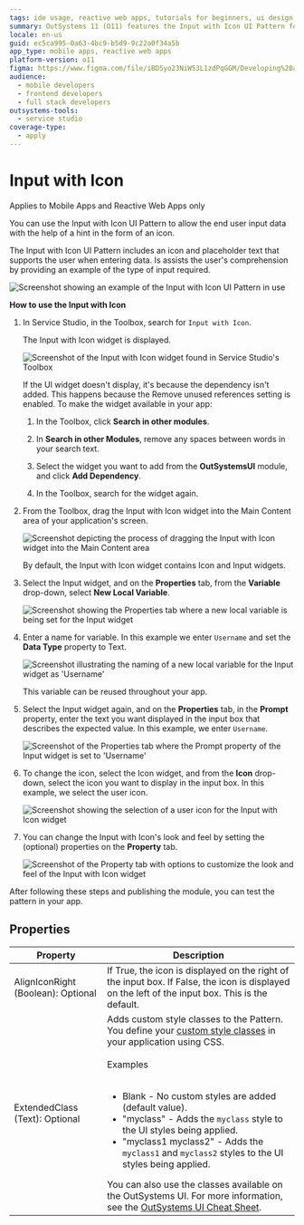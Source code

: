 ```yaml
---
tags: ide usage, reactive web apps, tutorials for beginners, ui design, application development
summary: OutSystems 11 (O11) features the Input with Icon UI Pattern for enhancing user input with visual hints in Mobile and Reactive Web Apps.
locale: en-us
guid: ec5ca995-0a63-4bc9-b5d9-9c22a0f34a5b
app_type: mobile apps, reactive web apps
platform-version: o11
figma: https://www.figma.com/file/iBD5yo23NiW53L1zdPqGGM/Developing%20an%20Application?node-id=213:20
audience:
  - mobile developers
  - frontend developers
  - full stack developers
outsystems-tools:
  - service studio
coverage-type:
  - apply
---
```


# Input with Icon

<div class="info" markdown="1">

Applies to Mobile Apps and Reactive Web Apps only

</div>

You can use the Input with Icon UI Pattern to allow the end user input data with the help of a hint in the form of an icon.

The Input with Icon UI Pattern includes an icon and placeholder text that supports the user when entering data. Is assists the user's comprehension by providing an example of the type of input required.  

![Screenshot showing an example of the Input with Icon UI Pattern in use](images/inputwithicon-8-ss.png "Input with Icon UI Pattern Example")

**How to use the Input with Icon**

1. In Service Studio, in the Toolbox, search for `Input with Icon`.

    The Input with Icon widget is displayed.

    ![Screenshot of the Input with Icon widget found in Service Studio's Toolbox](images/inputwithicon-1-ss.png "Input with Icon Widget in Service Studio")

    If the UI widget doesn't display, it's because the dependency isn't added. This happens because the Remove unused references setting is enabled. To make the widget available in your app:

    1. In the Toolbox, click **Search in other modules**.

    1. In **Search in other Modules**, remove any spaces between words in your search text.

    1. Select the widget you want to add from the **OutSystemsUI** module, and click **Add Dependency**.

    1. In the Toolbox, search for the widget again.

1. From the Toolbox, drag the Input with Icon widget into the Main Content area of your application's screen.

    ![Screenshot depicting the process of dragging the Input with Icon widget into the Main Content area](images/inputwithicon-2-ss.png "Dragging Input with Icon Widget")

    By default, the Input with Icon widget contains Icon and Input widgets.

1. Select the Input widget, and on the **Properties** tab, from the **Variable** drop-down, select **New Local Variable**.

    ![Screenshot showing the Properties tab where a new local variable is being set for the Input widget](images/inputwithicon-3-ss.png "Setting the Input Widget Variable")

1. Enter a name for variable. In this example we enter `Username` and set the **Data Type** property to Text.

    ![Screenshot illustrating the naming of a new local variable for the Input widget as 'Username'](images/inputwithicon-4-ss.png "Naming the Input Widget Variable")

    This variable can be reused throughout your app.

1. Select the Input widget again, and on the **Properties** tab, in the **Prompt** property, enter the text you want displayed in the input box that describes the expected value. In this example, we enter `Username`.

    ![Screenshot of the Properties tab where the Prompt property of the Input widget is set to 'Username'](images/inputwithicon-5-ss.png "Configuring the Input Widget Prompt")

1. To change the icon, select the Icon widget, and from the **Icon** drop-down, select the icon you want to display in the input box. In this example, we select the user icon.

    ![Screenshot showing the selection of a user icon for the Input with Icon widget](images/inputwithicon-6-ss.png "Selecting an Icon for the Input Widget")

1. You can change the Input with Icon's look and feel by setting the (optional) properties on the **Property** tab.

    ![Screenshot of the Property tab with options to customize the look and feel of the Input with Icon widget](images/inputwithicon-7-ss.png "Customizing Input with Icon Appearance")

After following these steps and publishing the module, you can test the pattern in your app.

## Properties

| Property| Description |
|---|---|
| AlignIconRight (Boolean): Optional | If True, the icon is displayed on the right of the input box. If False, the icon is displayed on the left of the input box. This is the default.  |
| ExtendedClass (Text): Optional     | Adds custom style classes to the Pattern. You define your [custom style classes](../../../look-feel/css.md) in your application using CSS.<br/><br/>Examples<br/><br/> <ul><li>Blank - No custom styles are added (default value).</li><li>"myclass" - Adds the ``myclass`` style to the UI styles being applied.</li><li>"myclass1 myclass2" - Adds the ``myclass1`` and ``myclass2`` styles to the UI styles being applied.</li></ul>You can also use the classes available on the OutSystems UI. For more information, see the [OutSystems UI Cheat Sheet](https://outsystemsui.outsystems.com/OutSystemsUIWebsite/CheatSheet). |
